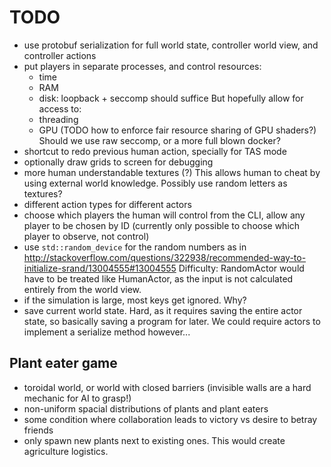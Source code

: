 # TODO

-   use protobuf serialization for full world state, controller world view, and controller actions
-   put players in separate processes, and control resources:
    - time
    - RAM
    - disk: loopback + seccomp should suffice
    But hopefully allow for access to:
    - threading
    - GPU (TODO how to enforce fair resource sharing of GPU shaders?)
    Should we use raw seccomp, or a more full blown docker?
-   shortcut to redo previous human action, specially for TAS mode
-   optionally draw grids to screen for debugging
-   more human understandable textures (?) This allows human to cheat by using external world knowledge. Possibly use random letters as textures? 
-   different action types for different actors
-   choose which players the human will control from the CLI, allow any player to be chosen by ID (currently only possible to choose which player to observe, not control)
-   use `std::random_device` for the random numbers as in http://stackoverflow.com/questions/322938/recommended-way-to-initialize-srand/13004555#13004555 Difficulty: RandomActor would have to be treated like HumanActor, as the input is not calculated entirely from the world view.
-   if the simulation is large, most keys get ignored. Why?
-   save current world state. Hard, as it requires saving the entire actor state, so basically saving a program for later. We could require actors to implement a serialize method however...

## Plant eater game

-   toroidal world, or world with closed barriers (invisible walls are a hard mechanic for AI to grasp!)
-   non-uniform spacial distributions of plants and plant eaters
-   some condition where collaboration leads to victory vs desire to betray friends
-   only spawn new plants next to existing ones. This would create agriculture logistics.
